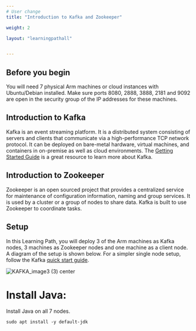 ```yaml
---
# User change
title: "Introduction to Kafka and Zookeeper"

weight: 2

layout: "learningpathall"


---
```


## Before you begin

You will need 7 physical Arm machines or cloud instances with Ubuntu/Debian installed. 
Make sure ports 8080, 2888, 3888, 2181 and 9092 are open in the security group of the IP addresses for these machines.

## Introduction to Kafka

Kafka is an event streaming platform. It is a distributed system consisting of servers and clients that communicate via a high-performance TCP network protocol. It can be deployed on bare-metal hardware, virtual machines, and containers in on-premise as well as cloud environments. The [Getting Started Guide](https://kafka.apache.org/documentation/#gettingStarted) is a great resource to learn more about Kafka.

## Introduction to Zookeeper

Zookeeper is an open sourced project that provides a centralized service for maintenance of configuration information, naming and group services. It is used by a cluster or a group of nodes to share data. Kafka is built to use Zookeeper to coordinate tasks.

## Setup

In this Learning Path, you will deploy 3 of the Arm machines as Kafka nodes, 3 machines as Zookeeper nodes and one machine as a client node. A diagram of the setup is shown below. For a simpler single node setup, follow the Kafka [quick start guide](https://kafka.apache.org/quickstart).

![KAFKA_image3 (3) center](https://user-images.githubusercontent.com/66300308/189855554-51b0c9d2-095b-4196-8a2d-e8a768880d72.png)

# Install Java:

Install Java on all 7 nodes.

```console
sudo apt install -y default-jdk
```


















